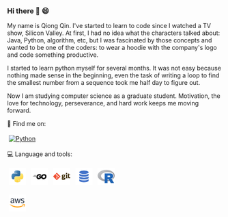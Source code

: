 ### Hi there 👋 :smile:


My name is Qiong Qin. I've started to learn to code since I watched a TV show, Silicon Valley. At first, I had no idea what the characters talked about: Java, Python, algorithm, etc, but I was fascinated by those concepts and wanted to be one of the coders: to wear a hoodie with the company's logo and code something productive.

I started to learn python myself for several months. It was not easy because nothing made sense in the beginning, even the task of writing a loop to find the smallest number from a sequence took me half day to figure out.

Now I am studying computer science as a graduate student. Motivation, the love for technology, perseverance, and hard work keeps me moving forward.

:email: Find me on:
<p align="left">
  <a href="mailto:zoeqin03@gmail.com"> <img src="https://cdn.jsdelivr.net/npm/simple-icons@v3/icons/gmail.svg" alt="Python" height="40" style="vertical-align:top; margin:4px"></a>
</p>

:computer: Language and tools:
<p align="left">
  <img src="https://raw.githubusercontent.com/github/explore/80688e429a7d4ef2fca1e82350fe8e3517d3494d/topics/python/python.png" alt="Python" height="40" style="vertical-align:top; margin:4px">
  <img src="https://raw.githubusercontent.com/github/explore/80688e429a7d4ef2fca1e82350fe8e3517d3494d/topics/go/go.png" alt="Python" height="40" style="vertical-align:top; margin:4px">
  <img src="https://raw.githubusercontent.com/github/explore/80688e429a7d4ef2fca1e82350fe8e3517d3494d/topics/git/git.png" alt="Git" height="40" style="vertical-align:top; margin:4px">  
  <img src="https://raw.githubusercontent.com/github/explore/80688e429a7d4ef2fca1e82350fe8e3517d3494d/topics/sql/sql.png" alt="SQL" height="40" style="vertical-align:top; margin:4px">
  <img src="https://raw.githubusercontent.com/github/explore/80688e429a7d4ef2fca1e82350fe8e3517d3494d/topics/r/r.png" alt="R" height="40" style="vertical-align:top; margin:4px">
</p>  
   <img src="https://raw.githubusercontent.com/github/explore/80688e429a7d4ef2fca1e82350fe8e3517d3494d/topics/aws/aws.png" alt="AWS" height="40" style="vertical-align:top; margin:4px">
</p>  
  
  
  


